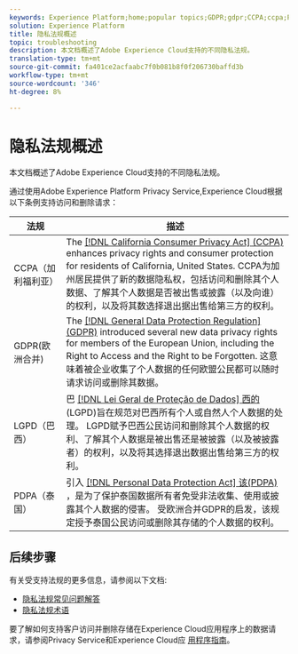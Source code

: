 ```yaml
---
keywords: Experience Platform;home;popular topics;GDPR;gdpr;CCPA;ccpa;PDPA;pdpa;LGPD;lgpd;overview;Overview;regulation;Regulation;regulations;Regulations;privacy;Privacy;
solution: Experience Platform
title: 隐私法规概述
topic: troubleshooting
description: 本文档概述了Adobe Experience Cloud支持的不同隐私法规。
translation-type: tm+mt
source-git-commit: fa401ce2acfaabc7f0b081b8f0f206730baffd3b
workflow-type: tm+mt
source-wordcount: '346'
ht-degree: 8%

---
```



# 隐私法规概述

本文档概述了Adobe Experience Cloud支持的不同隐私法规。

通过使用Adobe Experience Platform Privacy Service,Experience Cloud根据以下条例支持访问和删除请求：

| 法规 | 描述 |
| --- | --- |
| CCPA（加利福利亚） | The [[!DNL California Consumer Privacy Act] (CCPA)](https://oag.ca.gov/privacy/ccpa) enhances privacy rights and consumer protection for residents of California, United States. CCPA为加州居民提供了新的数据隐私权，包括访问和删除其个人数据、了解其个人数据是否被出售或披露（以及向谁）的权利，以及将其数选择退出据出售给第三方的权利。 |
| GDPR(欧洲合并) | The [[!DNL General Data Protection Regulation] (GDPR)](https://gdpr-info.eu) introduced several new data privacy rights for members of the European Union, including the Right to Access and the Right to be Forgotten. 这意味着被企业收集了个人数据的任何欧盟公民都可以随时请求访问或删除其数据。 |
| LGPD（巴西） | 巴 [[!DNL Lei Geral de Proteção de Dados] 西的](https://gdpr.eu/gdpr-vs-lgpd/) (LGPD)旨在规范对巴西所有个人或自然人个人数据的处理。 LGPD赋予巴西公民访问和删除其个人数据的权利、了解其个人数据是被出售还是被披露（以及被披露者）的权利，以及将其选择退出数据出售给第三方的权利。 |
| PDPA（泰国） | 引入 [[!DNL Personal Data Protection Act] 该(PDPA)](https://www.pdpc.gov.sg/Overview-of-PDPA/The-Legislation/Personal-Data-Protection-Act) ，是为了保护泰国数据所有者免受非法收集、使用或披露其个人数据的侵害。 受欧洲合并GDPR的启发，该规定授予泰国公民访问或删除其存储的个人数据的权利。 |

## 后续步骤

有关受支持法规的更多信息，请参阅以下文档:

* [隐私法规常见问题解答](./faq.md)
* [隐私法规术语](./terminology.md)

要了解如何支持客户访问并删除存储在Experience Cloud应用程序上的数据请求，请参阅Privacy Service和Experience Cloud应 [用程序指南](../experience-cloud-apps.md)。